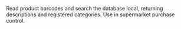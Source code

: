 Read product barcodes and search the database local, returning descriptions and registered categories. Use in supermarket purchase control.
